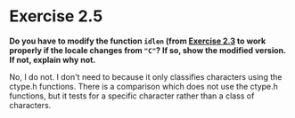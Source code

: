 # Exercise 2.5
__Do you have to modify the function `idlen` (from
[Exercise 2.3](../2.3/README.md) to work properly if the locale changes from
`"C"`? If so, show the modified version. If not, explain why not.__

No, I do not. I don't need to because it only classifies characters using the
ctype.h functions. There is a comparison which does not use the ctype.h
functions, but it tests for a specific character rather than a class of
characters.
